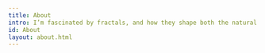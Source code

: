 ```yaml
---
title: About
intro: I’m fascinated by fractals, and how they shape both the natural and digital world. Infinitely complex patterns that are self similar across different scales, created by repeatable processes that occur in a constant feedback loop. I view that simple feedback loop as the foundation of all creative work. Simply weighing what something does, against what it’s trying to do and if it’s successful or not, then analyzing how a solution might be repeated across different areas of work. I think that simple process provides a great basis for objectively  discussing creative work and makes the design process more inclusive. Breaking solutions down to easily repeatable parts is also a great strategy for driving consistency both in branding and in product design. Before diving into digital design I was an artist and still like drawing, painting and photography here and there. At home though, I mostly just like relaxing with my wife and dogs or getting outside and doing something active.
id: About
layout: about.html
---
```

